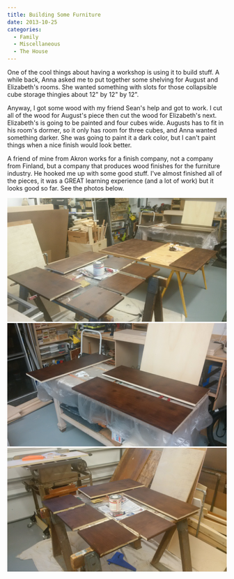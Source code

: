 ```yaml
---
title: Building Some Furniture
date: 2013-10-25
categories: 
  - Family
  - Miscellaneous
  - The House
---
```


One of the cool things about having a workshop is using it to build stuff. A while back, Anna asked me to put together some shelving for August and Elizabeth's rooms. She wanted something with slots for those collapsible cube storage thingies about 12" by 12" by 12".

Anyway, I got some wood with my friend Sean's help and got to work. I cut all of the wood for August's piece then cut the wood for Elizabeth's next. Elizabeth's is going to be painted and four cubes wide. Augusts has to fit in his room's dormer, so it only has room for three cubes, and Anna wanted something darker. She was going to paint it a dark color, but I can't paint things when a nice finish would look better.

A friend of mine from Akron works for a finish company, not a company from Finland, but a company that produces wood finishes for the furniture industry. He hooked me up with some good stuff. I've almost finished all of the pieces, it was a GREAT learning experience (and a lot of work) but it looks good so far. See the photos below.

![cubbies-1](images/cubbies-1.jpg)
![cubbies-2](images/cubbies-2.jpg)
![cubbies-3](images/cubbies-3.jpg)
